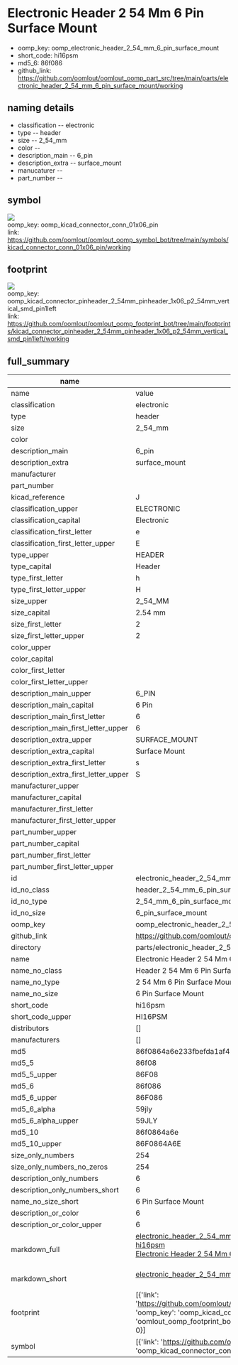 # Electronic Header 2 54 Mm 6 Pin Surface Mount

  
* oomp_key: oomp_electronic_header_2_54_mm_6_pin_surface_mount 
* short_code: hi16psm
* md5_6: 86f086  
* github_link: https://github.com/oomlout/oomlout_oomp_part_src/tree/main/parts/electronic_header_2_54_mm_6_pin_surface_mount/working  
## naming details
* classification -- electronic
* type -- header
* size -- 2_54_mm
* color -- 
* description_main -- 6_pin
* description_extra -- surface_mount
* manucaturer -- 
* part_number -- 



## symbol

![](symbol/{index}/working/working_600.png)  
oomp_key: oomp_kicad_connector_conn_01x06_pin  
link: https://github.com/oomlout/oomlout_oomp_symbol_bot/tree/main/symbols/kicad_connector_conn_01x06_pin/working  

## footprint

![](footprint/{index}/working/working_600.png)  
oomp_key: oomp_kicad_connector_pinheader_2_54mm_pinheader_1x06_p2_54mm_vertical_smd_pin1left  
link: https://github.com/oomlout/oomlout_oomp_footprint_bot/tree/main/footprints/kicad_connector_pinheader_2_54mm_pinheader_1x06_p2_54mm_vertical_smd_pin1left/working  

## full_summary
| name | value | 
| --- | --- | 
| name | value | 
| classification | electronic | 
| type | header | 
| size | 2_54_mm | 
| color |  | 
| description_main | 6_pin | 
| description_extra | surface_mount | 
| manufacturer |  | 
| part_number |  | 
| kicad_reference | J | 
| classification_upper | ELECTRONIC | 
| classification_capital | Electronic | 
| classification_first_letter | e | 
| classification_first_letter_upper | E | 
| type_upper | HEADER | 
| type_capital | Header | 
| type_first_letter | h | 
| type_first_letter_upper | H | 
| size_upper | 2_54_MM | 
| size_capital | 2.54 mm | 
| size_first_letter | 2 | 
| size_first_letter_upper | 2 | 
| color_upper |  | 
| color_capital |  | 
| color_first_letter |  | 
| color_first_letter_upper |  | 
| description_main_upper | 6_PIN | 
| description_main_capital | 6 Pin | 
| description_main_first_letter | 6 | 
| description_main_first_letter_upper | 6 | 
| description_extra_upper | SURFACE_MOUNT | 
| description_extra_capital | Surface Mount | 
| description_extra_first_letter | s | 
| description_extra_first_letter_upper | S | 
| manufacturer_upper |  | 
| manufacturer_capital |  | 
| manufacturer_first_letter |  | 
| manufacturer_first_letter_upper |  | 
| part_number_upper |  | 
| part_number_capital |  | 
| part_number_first_letter |  | 
| part_number_first_letter_upper |  | 
| id | electronic_header_2_54_mm_6_pin_surface_mount | 
| id_no_class | header_2_54_mm_6_pin_surface_mount | 
| id_no_type | 2_54_mm_6_pin_surface_mount | 
| id_no_size | 6_pin_surface_mount | 
| oomp_key | oomp_electronic_header_2_54_mm_6_pin_surface_mount | 
| github_link | https://github.com/oomlout/oomlout_oomp_part_src/tree/main/parts/electronic_header_2_54_mm_6_pin_surface_mount/working | 
| directory | parts/electronic_header_2_54_mm_6_pin_surface_mount | 
| name | Electronic Header 2 54 Mm 6 Pin Surface Mount | 
| name_no_class | Header 2 54 Mm 6 Pin Surface Mount | 
| name_no_type | 2 54 Mm 6 Pin Surface Mount | 
| name_no_size | 6 Pin Surface Mount | 
| short_code | hi16psm | 
| short_code_upper | HI16PSM | 
| distributors | [] | 
| manufacturers | [] | 
| md5 | 86f0864a6e233fbefda1af42f4e8feb7 | 
| md5_5 | 86f08 | 
| md5_5_upper | 86F08 | 
| md5_6 | 86f086 | 
| md5_6_upper | 86F086 | 
| md5_6_alpha | 59jly | 
| md5_6_alpha_upper | 59JLY | 
| md5_10 | 86f0864a6e | 
| md5_10_upper | 86F0864A6E | 
| size_only_numbers | 254 | 
| size_only_numbers_no_zeros | 254 | 
| description_only_numbers | 6 | 
| description_only_numbers_short | 6 | 
| name_no_size_short | 6 Pin Surface Mount | 
| description_or_color | 6 | 
| description_or_color_upper | 6 | 
| markdown_full | [electronic_header_2_54_mm_6_pin_surface_mount](https://github.com/oomlout/oomlout_oomp_part_src/tree/main/parts/electronic_header_2_54_mm_6_pin_surface_mount/working)<br>[hi16psm](https://github.com/oomlout/oomlout_oomp_part_src/tree/main/parts/electronic_header_2_54_mm_6_pin_surface_mount/working)<br>[Electronic Header 2 54 Mm 6 Pin Surface Mount](https://github.com/oomlout/oomlout_oomp_part_src/tree/main/parts/electronic_header_2_54_mm_6_pin_surface_mount/working)<br><br> | 
| markdown_short | [electronic_header_2_54_mm_6_pin_surface_mount](https://github.com/oomlout/oomlout_oomp_part_src/tree/main/parts/electronic_header_2_54_mm_6_pin_surface_mount/working)<br><br> | 
| footprint | [{'link': 'https://github.com/oomlout/oomlout_oomp_footprint_bot/tree/main/foootprntss/kicad_connector_pinheader_2_54mm_pinheader_1x06_p2_54mm_vertical_smd_pin1left', 'oomp_key': 'oomp_kicad_connector_pinheader_2_54mm_pinheader_1x06_p2_54mm_vertical_smd_pin1left', 'directory': 'oomlout_oomp_footprint_bot/footprints/kicad_connector_pinheader_2_54mm_pinheader_1x06_p2_54mm_vertical_smd_pin1left//working/working.kicad_mod', 'index': 0}] | 
| symbol | [{'link': 'https://github.com/oomlout/oomlout_oomp_symbol_bot/tree/main/symbols/kicad_connector_conn_01x06_pin', 'oomp_key': 'oomp_kicad_connector_conn_01x06_pin', 'directory': 'oomlout_oomp_symbol_bot/symbols/kicad_connector_conn_01x06_pin//working/working.kicad_sym', 'index': 0}] | 
